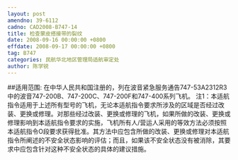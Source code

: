 ```yaml
---
layout: post
amendno: 39-6112
cadno: CAD2008-B747-14
title: 检查蒙皮搭接带的裂纹
date: 2008-09-16 00:00:00 +0800
effdate: 2008-09-17 00:00:00 +0800
tag: B747
categories: 民航华北地区管理局适航审定处
author: 陈学锐
---
```


##适用范围:
在中华人民共和国注册的，列在波音紧急服务通告747-53A2312R3中的波音747-200B、747-200C、747-200F和747-400系列飞机。
注1：本适航指令适用于上述所有型号的飞机，无论本适航指令要求所涉及的区域是否经过改装、更换或修理。对那些经过改装、更换或修理的飞机，如果所做的改装、更换或修理影响到本适航指令要求的实施，飞机所有人/营运人采用的等效方法必须按照本适航指令O段要求获得批准。其方法中应包含所做的改装、更换或修理对本适航指令所阐述的不安全状态影响的评估；而且，如果该不安全状态没有被消除，其要求中应包含针对这种不安全状态的具体的建议措施。

